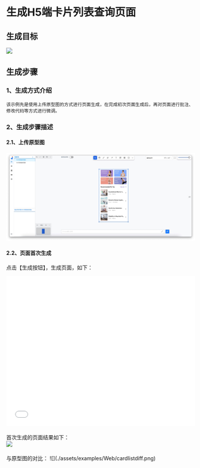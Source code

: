 # 生成H5端卡片列表查询页面

## 生成目标

<image width="320px" height=auto src="./assets/examples/MobileH5/卡片列表.jpeg"/>

## 生成步骤

### 1、生成方式介绍
    该示例先是使用上传原型图的方式进行页面生成，在完成初次页面生成后，再对页面进行批注、修改代码等方式进行微调。
### 2、生成步骤描述
#### 2.1、上传原型图
![](./assets/examples/Web/mobile-card-list-1.jpg)
#### 2.2、页面首次生成

点击【生成按钮】，生成页面，如下：
<iframe style="width:100%; height:400px;" src="//player.bilibili.com/player.html?aid=1001728961&bvid=BV1ex4y1S771&cid=1468504690&p=1" scrolling="no" border="0" frameborder="no" framespacing="0" allowfullscreen="true"> </iframe>
<br><br>
首次生成的页面结果如下：
<br><image width="320px" height=auto src="./assets/examples/Web/mobile-card-list-2.jpg"/>
<br><br>
与原型图的对比：
![](./assets/examples/Web/cardlistdiff.png)